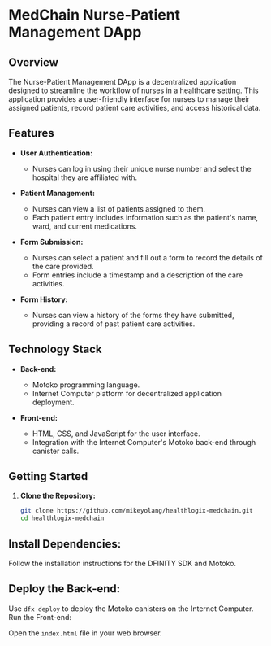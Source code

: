 # MedChain Nurse-Patient Management DApp

## Overview

The Nurse-Patient Management DApp is a decentralized application designed to streamline the workflow of nurses in a healthcare setting. This application provides a user-friendly interface for nurses to manage their assigned patients, record patient care activities, and access historical data.

## Features

- **User Authentication:**
  - Nurses can log in using their unique nurse number and select the hospital they are affiliated with.

- **Patient Management:**
  - Nurses can view a list of patients assigned to them.
  - Each patient entry includes information such as the patient's name, ward, and current medications.

- **Form Submission:**
  - Nurses can select a patient and fill out a form to record the details of the care provided.
  - Form entries include a timestamp and a description of the care activities.

- **Form History:**
  - Nurses can view a history of the forms they have submitted, providing a record of past patient care activities.

## Technology Stack

- **Back-end:**
  - Motoko programming language.
  - Internet Computer platform for decentralized application deployment.

- **Front-end:**
  - HTML, CSS, and JavaScript for the user interface.
  - Integration with the Internet Computer's Motoko back-end through canister calls.

## Getting Started

1. **Clone the Repository:**
   ```bash
   git clone https://github.com/mikeyolang/healthlogix-medchain.git
   cd healthlogix-medchain
## Install Dependencies:

Follow the installation instructions for the DFINITY SDK and Motoko.
## Deploy the Back-end:

Use ```dfx deploy``` to deploy the Motoko canisters on the Internet Computer.
Run the Front-end:

Open the ```index.html``` file in your web browser.
